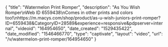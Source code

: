 {
    "title": "Watermelon Print Romper",
    "description": "As You Wish Romper\nWeb ID 6559438\nComes in other prints and colors too!\nhttps:\/\/m.macys.com\/shop\/product\/as-u-wish-juniors-print-romper?ID=6559438&CategoryID=28589&experience=responsive&pdpserver=internal",
    "videoid": "164954650",
    "date_created": "1529435422",
    "date_modified": "1546466770",
    "type": "captivate",
    "layout": "video",
    "url": "\/v\/watermelon-print-romper\/164954650"
}